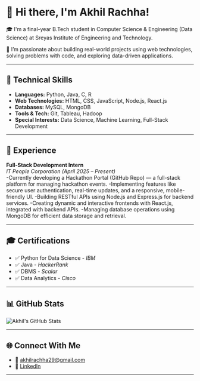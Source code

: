 # 👋 Hi there, I'm Akhil Rachha!

🎓 I'm a final-year B.Tech student in Computer Science & Engineering (Data Science) at Sreyas Institute of Engineering and Technology.

🚀 I’m passionate about building real-world projects using web technologies, solving problems with code, and exploring data-driven applications.

---

## 🧠 Technical Skills

- **Languages:** Python, Java, C, R  
- **Web Technologies:** HTML, CSS, JavaScript, Node.js, React.js  
- **Databases:** MySQL, MongoDB  
- **Tools & Tech:** Git, Tableau, Hadoop  
- **Special Interests:** Data Science, Machine Learning, Full-Stack Development

---

## 💼 Experience

**Full-Stack Development Intern**  
*IT People Corporation (April 2025 – Present)*  
-Currently developing a Hackathon Portal (GitHub Repo) — a full-stack platform for managing hackathon events.
-Implementing features like secure user authentication, real-time updates, and a responsive, mobile-friendly UI.
-Building RESTful APIs using Node.js and Express.js for backend services.
-Creating dynamic and interactive frontends with React.js, integrated with backend APIs.
-Managing database operations using MongoDB for efficient data storage and retrieval.

---


## 🎓 Certifications

- ✅ Python for Data Science - *IBM*  
- ✅ Java - *HackerRank*  
- ✅ DBMS - *Scalar*  
- ✅ Data Analytics - *Cisco*  

---

## 📊 GitHub Stats

![Akhil's GitHub Stats](https://github-readme-stats.vercel.app/api?username=AkhilRachha&show_icons=true&theme=react&count_private=true&cache_seconds=1800)

---

## 🌐 Connect With Me

- 📧 [akhilrachha29@gmail.com](mailto:akhilrachha29@gmail.com)  
- 🔗 [LinkedIn](https://www.linkedin.com/in/akhil-rachha-3133112ba)  

---
